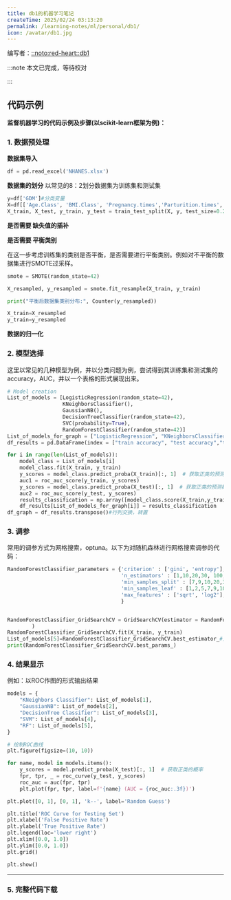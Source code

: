 ```yaml
---
title: db1的机器学习笔记
createTime: 2025/02/24 03:13:20
permalink: /learning-notes/ml/personal/db1/
icon: /avatar/db1.jpg
---
```


编写者：[::noto:red-heart::db1](/friends/persons/)

:::note 本文已完成，等待校对

:::

## 代码示例

**监督机器学习的代码示例及步骤(以scikit-learn框架为例)：**

### 1. 数据预处理

**数据集导入**

```python
df = pd.read_excel('NHANES.xlsx')
```

**数据集的划分** 以常见的8：2划分数据集为训练集和测试集

```python
y=df['GDM']#分类变量
X=df[['Age.Class', 'BMI.Class', 'Pregnancy.times','Parturition.times','UA','ALT','AST','GGT','PLT','Ca','NPAR']]
X_train, X_test, y_train, y_test = train_test_split(X, y, test_size=0.2, random_state=42)
```

**是否需要 缺失值的插补**

**是否需要 平衡类别**

在这一步考虑训练集的类别是否平衡，是否需要进行平衡类别。例如对不平衡的数据集进行SMOTE过采样。

```python
smote = SMOTE(random_state=42)

X_resampled, y_resampled = smote.fit_resample(X_train, y_train)

print("平衡后数据集类别分布:", Counter(y_resampled))

X_train=X_resampled
y_train=y_resampled
```

**数据的归一化**

### 2. 模型选择

这里以常见的几种模型为例，并以分类问题为例，尝试得到其训练集和测试集的accuracy，AUC，并以一个表格的形式展现出来。

```python
# Model creation
List_of_models = [LogisticRegression(random_state=42), 
                  KNeighborsClassifier(), 
                  GaussianNB(), 
                  DecisionTreeClassifier(random_state=42),
                  SVC(probability=True), 
                  RandomForestClassifier(random_state=42)]
List_of_models_for_graph = ["LogisticRegression", "KNeighborsClassifier", "GaussianNB", "DecisionTreeClassifier","SVM", "RandomForestClassifier"]
df_results = pd.DataFrame(index = ["train accuracy", "test accuracy","train auc","test auc"])

for i in range(len(List_of_models)):
    model_class = List_of_models[i] 
    model_class.fit(X_train, y_train)
    y_scores = model_class.predict_proba(X_train)[:, 1]  # 获取正类的预测概率
    auc1 = roc_auc_score(y_train, y_scores)
    y_scores = model_class.predict_proba(X_test)[:, 1]  # 获取正类的预测概率
    auc2 = roc_auc_score(y_test, y_scores)
    results_classification = np.array([model_class.score(X_train,y_train), model_class.score(X_test,y_test),auc1,auc2])
    df_results[List_of_models_for_graph[i]] = results_classification
df_graph = df_results.transpose()#行列交换，转置
```



### 3. 调参

常用的调参方式为网格搜索，optuna。以下为对随机森林进行网格搜索调参的代码：

```python
RandomForestClassifier_parameters = {'criterion' : ['gini', 'entropy'],
                                     'n_estimators' : [1,10,20,30, 100, 200, 400], 
                                     'min_samples_split' : [7,9,10,20,30], 
                                     'min_samples_leaf' : [1,2,5,7,9,10], 
                                     'max_features' : ['sqrt', 'log2'],
                                     }


RandomForestClassifier_GridSearchCV = GridSearchCV(estimator = RandomForestClassifier(random_state=42), param_grid = RandomForestClassifier_parameters, cv=5, n_jobs=-1, verbose=0
        )
RandomForestClassifier_GridSearchCV.fit(X_train, y_train)
List_of_models[5]=RandomForestClassifier_GridSearchCV.best_estimator_#更新Model列表
print(RandomForestClassifier_GridSearchCV.best_params_)
```



### 4. 结果显示

例如：以ROC作图的形式输出结果

```python
models = {
    "KNeighbors Classifier": List_of_models[1],
    "GaussianNB": List_of_models[2],
    "DecisionTree Classifier": List_of_models[3],
    "SVM": List_of_models[4],
    "RF": List_of_models[5],
}

# 绘制ROC曲线
plt.figure(figsize=(10, 10))

for name, model in models.items():
    y_scores = model.predict_proba(X_test)[:, 1]  # 获取正类的概率
    fpr, tpr, _ = roc_curve(y_test, y_scores)
    roc_auc = auc(fpr, tpr)
    plt.plot(fpr, tpr, label=f'{name} (AUC = {roc_auc:.3f})')

plt.plot([0, 1], [0, 1], 'k--', label='Random Guess')

plt.title('ROC Curve for Testing Set')
plt.xlabel('False Positive Rate')
plt.ylabel('True Positive Rate')
plt.legend(loc='lower right')
plt.xlim([0.0, 1.0])
plt.ylim([0.0, 1.0])
plt.grid()

plt.show()
```

------

### 5. 完整代码下载

<RepoCard repo="db1-bot/mL-learning-notes"></RepoCard>